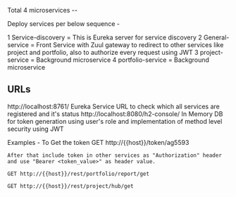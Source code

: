 Total 4 microservices --

Deploy services per below sequence -

1 Service-discovery  = This is Eureka server for service discovery
2 General-service    = Front Service with Zuul gateway to redirect to other services like project and portfolio, also to authorize every request using JWT
3 project-service    = Background microservice
4 portfolio-service  = Background microservice


URLs 
--------------
http://localhost:8761/   Eureka Service URL to check which all services are registered and it's status
http://localhost:8080/h2-console/   In Memory DB for token generation using user's role and implementation of method level security using JWT


Examples - 
	To Get the token 
	GET   http://{{host}}/token/ag5593
	
	After that include token in other services as "Authorization" header and use "Bearer <token_value>" as header value.
	
	GET http://{{host}}/rest/portfolio/report/get 
	
	GET http://{{host}}/rest/project/hub/get

